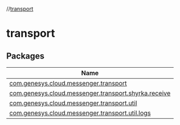//[transport](index.md)

# transport

## Packages

| Name |
|---|
| [com.genesys.cloud.messenger.transport](transport/com.genesys.cloud.messenger.transport/index.md) |
| [com.genesys.cloud.messenger.transport.shyrka.receive](transport/com.genesys.cloud.messenger.transport.shyrka.receive/index.md) |
| [com.genesys.cloud.messenger.transport.util](transport/com.genesys.cloud.messenger.transport.util/index.md) |
| [com.genesys.cloud.messenger.transport.util.logs](transport/com.genesys.cloud.messenger.transport.util.logs/index.md) |
